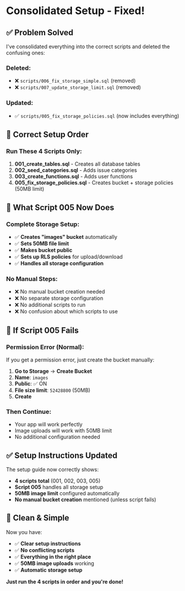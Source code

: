 # Consolidated Setup - Fixed!

## ✅ **Problem Solved**

I've consolidated everything into the correct scripts and deleted the confusing ones:

### **Deleted:**
- ❌ `scripts/006_fix_storage_simple.sql` (removed)
- ❌ `scripts/007_update_storage_limit.sql` (removed)

### **Updated:**
- ✅ `scripts/005_fix_storage_policies.sql` (now includes everything)

## 🚀 **Correct Setup Order**

### **Run These 4 Scripts Only:**
1. **001_create_tables.sql** - Creates all database tables
2. **002_seed_categories.sql** - Adds issue categories  
3. **003_create_functions.sql** - Adds user functions
4. **005_fix_storage_policies.sql** - Creates bucket + storage policies (50MB limit)

## 🎯 **What Script 005 Now Does**

### **Complete Storage Setup:**
- ✅ **Creates "images" bucket** automatically
- ✅ **Sets 50MB file limit**
- ✅ **Makes bucket public**
- ✅ **Sets up RLS policies** for upload/download
- ✅ **Handles all storage configuration**

### **No Manual Steps:**
- ❌ No manual bucket creation needed
- ❌ No separate storage configuration
- ❌ No additional scripts to run
- ❌ No confusion about which scripts to use

## 🔧 **If Script 005 Fails**

### **Permission Error (Normal):**
If you get a permission error, just create the bucket manually:
1. **Go to Storage** → **Create Bucket**
2. **Name**: `images`
3. **Public**: ✅ ON
4. **File size limit**: `52428800` (50MB)
5. **Create**

### **Then Continue:**
- Your app will work perfectly
- Image uploads will work with 50MB limit
- No additional configuration needed

## ✅ **Setup Instructions Updated**

The setup guide now correctly shows:
- **4 scripts total** (001, 002, 003, 005)
- **Script 005** handles all storage setup
- **50MB image limit** configured automatically
- **No manual bucket creation** mentioned (unless script fails)

## 🎉 **Clean & Simple**

Now you have:
- ✅ **Clear setup instructions**
- ✅ **No conflicting scripts**
- ✅ **Everything in the right place**
- ✅ **50MB image uploads** working
- ✅ **Automatic storage setup**

**Just run the 4 scripts in order and you're done!**
